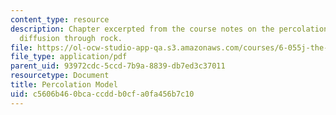 ```yaml
---
content_type: resource
description: Chapter excerpted from the course notes on the percolation model of oil
  diffusion through rock.
file: https://ol-ocw-studio-app-qa.s3.amazonaws.com/courses/6-055j-the-art-of-approximation-in-science-and-engineering-spring-2008/c5606b460bcaccddb0cfa0fa456b7c10_apr14a.pdf
file_type: application/pdf
parent_uid: 93972cdc-5ccd-7b9a-8839-db7ed3c37011
resourcetype: Document
title: Percolation Model
uid: c5606b46-0bca-ccdd-b0cf-a0fa456b7c10
---
```

